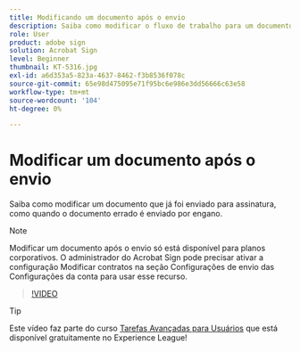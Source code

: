 ```yaml
---
title: Modificando um documento após o envio
description: Saiba como modificar o fluxo de trabalho para um documento que já está em andamento
role: User
product: adobe sign
solution: Acrobat Sign
level: Beginner
thumbnail: KT-5316.jpg
exl-id: a6d353a5-823a-4637-8462-f3b8536f078c
source-git-commit: 65e98d475095e71f95bc6e986e3dd56666c63e58
workflow-type: tm+mt
source-wordcount: '104'
ht-degree: 0%

---
```


# Modificar um documento após o envio

Saiba como modificar um documento que já foi enviado para assinatura, como quando o documento errado é enviado por engano.

>[!NOTE]
>
>Modificar um documento após o envio só está disponível para planos corporativos. O administrador do Acrobat Sign pode precisar ativar a configuração Modificar contratos na seção Configurações de envio das Configurações da conta para usar esse recurso.

>[!VIDEO](https://video.tv.adobe.com/v/342299?hidetitle=true)

>[!TIP]
>
>Este vídeo faz parte do curso [Tarefas Avançadas para Usuários](https://experienceleague.adobe.com/?recommended=Sign-U-1-2020.3) que está disponível gratuitamente no Experience League!
